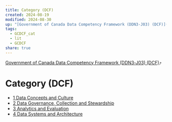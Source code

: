 ```yaml
---
title: Category (DCF)
created: 2024-08-19
modified: 2024-08-30
up: "[Government of Canada Data Competency Framework (DDN3‑J03) (DCF)](./Government%20of%20Canada%20Data%20Competency%20Framework%20(DDN3%E2%80%91J03)%20(DCF).md)"
tags:
  - GCDCF_cat
  - lit
  - GCDCF
share: true
---
```

[Government of Canada Data Competency Framework (DDN3‑J03) (DCF)](./Government%20of%20Canada%20Data%20Competency%20Framework%20(DDN3%E2%80%91J03)%20(DCF).md)⤴️
# Category (DCF)
- [1 Data Concepts and Culture](./1%20Data%20Concepts%20and%20Culture.md)
- [2 Data Governance, Collection and Stewardship](./2%20Data%20Governance,%20Collection%20and%20Stewardship.md)
- [3 Analytics and Evaluation](./3%20Analytics%20and%20Evaluation.md)
- [4 Data Systems and Architecture](./4%20Data%20Systems%20and%20Architecture.md)
